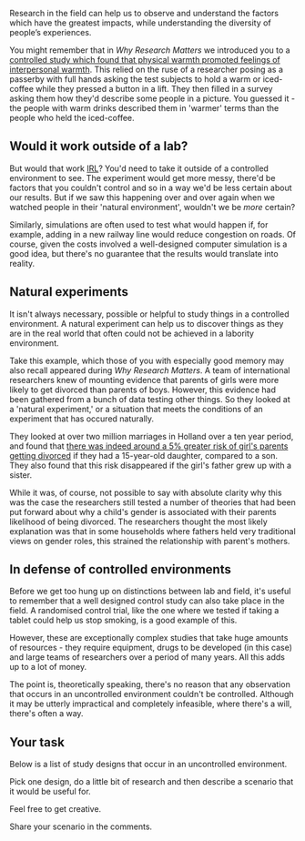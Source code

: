 Research in the field can help us to observe and understand the factors which have the greatest impacts, while understanding the diversity of people’s experiences.

You might remember that in _Why Research Matters_ we introduced you to a [controlled study which found that physical warmth promoted feelings of interpersonal warmth](link).  This relied on the ruse of a researcher posing as a passerby with full hands asking the test subjects to hold a warm or iced-coffee while they pressed a button in a lift.  They then filled in a survey asking them how they'd describe some people in a picture.  You guessed it - the people with warm drinks described them in 'warmer' terms than the people who held the iced-coffee.

## Would it work outside of a lab?

But would that work [IRL](https://www.macmillandictionary.com/dictionary/british/irl)?  You'd need to take it outside of a controlled environment to see.  The experiment would get more messy, there'd be factors that you couldn't control and so in a way we'd be less certain about our results.  But if we saw this happening over and over again when we watched people in their 'natural environment', wouldn't we be _more_ certain?  

Similarly, simulations are often used to test what would happen if, for example, adding in a new railway line would reduce congestion on roads.  Of course, given the costs involved a well-designed computer simulation is a good idea, but there's no guarantee that the results would translate into reality.

## Natural experiments

It isn't always necessary, possible or helpful to study things in a controlled environment. A natural experiment can help us to discover things as they are in the real world that often could not be achieved in a labority environment.

Take this example, which those of you with especially good memory may also recall appeared during _Why Research Matters_.  A team of international researchers knew of mounting evidence that parents of girls were more likely to get divorced than parents of boys.  However, this evidence had been gathered from a bunch of data testing other things.  So they looked at a 'natural experiment,' or a situation that meets the conditions of an experiment that has occured naturally.

They looked at over two million marriages in Holland over a ten year period, and found that [there was indeed around a 5% greater risk of girl's parents getting divorced](https://theconversation.com/parents-of-teenage-daughters-more-likely-to-divorce-study-84704) if they had a 15-year-old daughter, compared to a son.  They also found that this risk disappeared if the girl's father grew up with a sister.  

While it was, of course, not possible to say with absolute clarity why this was the case the researchers still tested a number of theories that had been put forward about why a child's gender is associated with their parents likelihood of being divorced.  The researchers thought the most likely explanation was that in some households where fathers held very traditional views on gender roles, this strained the relationship with parent's mothers.  

## In defense of controlled environments

Before we get too hung up on distinctions between lab and field, it's useful to remember that a well designed control study can also take place in the field.  A randomised control trial, like the one where we tested if taking a tablet could help us stop smoking, is a good example of this.

However, these are exceptionally complex studies that take huge amounts of resources - they require equipment, drugs to be developed (in this case) and large teams of researchers over a period of many years.  All this adds up to a lot of money.  

The point is, theoretically speaking, there's no reason that any observation that occurs in an uncontrolled environment couldn't be controlled.  Although it may be utterly impractical and completely infeasible, where there's a will, there's often a way.

## Your task

Below is a list of study designs that occur in an uncontrolled environment.

Pick one design, do a little bit of research and then describe a scenario that it would be useful for.  

Feel free to get creative.

Share your scenario in the comments.
